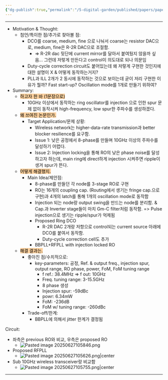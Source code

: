 ```yaml
---
{"dg-publish":true,"permalink":"/5-digital-garden/published/papers/paper-review/a-2-3-15-8-g-hz-8-phase-injection-ripple-filtered-multi-ring-coupled-dco-enabling-a-wideband-digital-pll/","tags":["DCO","injection_locked_oscillator","RFPLL","IR_UWB","duty_cycle_correction","wide_band"],"created":"2025-06-26T09:13:54.537+09:00"}
---
```


--- 
- Motivation & Thought: 
	- 첨언/특이한 점/추가로 찾아볼 점:
		- DCO를 coarse, medium, fine 으로 나눠서 coarse는 resistor DAC으로, medium, fine은 R-2R DAC으로 조절함.
			- => R-2R dac 뒷단에 current mirror를 달아서 붙여뒀지 않을까 싶음... 그런데 저렇게 만든다고 control이 의도대로 되나 의문임
		- Duty-cycle correction circuit도 붙어있는데 왜 저렇게 구현한 것인지에 대한 설명이 X & 어떻게 동작하는거지?
		- PLL과 ILL 2개가 2 동시에 동작하는 것으로 보이는데 굳이 저리 구현한 이유가 뭘까? Fast start-up? Oscillation mode를 1개로 만들기 위하여?
- Summary: 
	- <mark style="background: #FFB86CA6;">하고자 한 바 (1문장으로)</mark>
		- 10GHz 이상에서 동작하는 ring oscillator를 injection 으로 인한 spur 문제 없이 동작시켜 high-frequency, low spur한 주파수를 생성하겠다.
	- <mark style="background: #FFB86CA6;">왜 쓰여진 논문인가.</mark>
		- Target Application/문제 상황: 
			- Wireless network는 higher-data-rate transmission과 better blocker resilience를 요구함.
			- Issue 1: 낮은 공정에서  8-phase를 만들며 10GHz 이상의 주파수를 달성하기 어렵다.
			- Issue 2: Injection locking을 통해 RO의 낮은 phase noise를 달성하고자 하는데, main ring에 direct하게 injection 시켜주면 ripple이 생겨 spur가 뜬다.
	- <mark style="background: #FFB86CA6;">어떻게 해결했지.</mark>
		- Main Idea/제안점:
			- 8-phase를 만들던 각 node를 3-stage RO로 구현
			- RO는 16개의 coupling cap. (Routing에서 생기는 fringe cap.으로 구현)과 4개의 latch를 통해 1개의 oscillation mode로 동작함
			- Injection 되는 node랑 output swing을 만드는 node를 분리함. & Cap.과 Inverter stage들이 마치 Gm-C filter처럼 동작함. => Pulse injection으로 생기는 ripple/spur가 억제됨
			- Proposed Ring DCO
				- R-2R DAC 2개랑 저항으로 control되는 current source 아래에 DCO를 붙여서 동작함.
				- Duty-cycle correction cell도 추가
			- BBPLL+RFPLL with injection locked RO
	- <mark style="background: #FFB86CA6;">해결 결과는.</mark>
		- 좋아진 점/수치적으로:
			- key-parameters:  공정, Ref. & output freq., injection spur, output range, RO phase, power, FoM, FoM tuning range
				- f ref.: 38.4MHz => f out: 10GHz
				- Freq. tuning range: 3-15.5GHz
				- 8 phase 생성
				- Injection spur: -59dBc
				- powr: 6.34mW
				- FoM: -236dB
				- FoM w/ tuning range: -260dBc 
		- Trade-off/한계: 
			- BBPLL에 의해서 jitter 한계가 결정됨

Circuit:
- 좌측은 previous RO와 비교, 우측은 proposed RO
	- ![Pasted image 20250627105846.png](/img/user/0.%20TOOLS/00.%20Attechments/Pasted%20image%2020250627105846.png)
- Proposed RFPLL
	- ![Pasted image 20250627105626.png|center](/img/user/0.%20TOOLS/00.%20Attechments/Pasted%20image%2020250627105626.png)
- Sub 10GHz wireless transceiver랑 비교함
	- ![Pasted image 20250627105755.png|center](/img/user/0.%20TOOLS/00.%20Attechments/Pasted%20image%2020250627105755.png)




---
